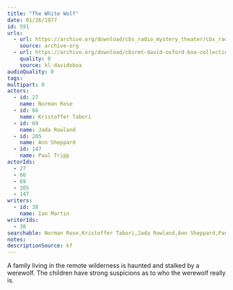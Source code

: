 ```yaml
---
title: "The White Wolf"
date: 01/26/1977
id: 591
urls: 
  - url: https://archive.org/download/cbs_radio_mystery_theater/cbs_radio_mystery_theater-0551-0600.zip/cbs_radio_mystery_theater-0551-0600%2Fcbsrmt_0591_the_white_wolf.mp3
    source: archive-org
  - url: https://archive.org/download/cbsrmt-david-oxford-boa-collection/CBSRMT-770126-0591-The-White-Wolf-(128-48)_WBBM-JE-{BoA}.mp3
    quality: 0
    source: kl-davidoboa
audioQuality: 0
tags: 
multipart: 0
actors:  
  - id: 27
    name: Norman Rose  
  - id: 66
    name: Kristoffer Tabori  
  - id: 69
    name: Jada Rowland  
  - id: 205
    name: Ann Sheppard  
  - id: 147
    name: Paul Tripp
actorIds:  
  - 27  
  - 66  
  - 69  
  - 205  
  - 147
writers:  
  - id: 38
    name: Ian Martin
writerIds:  
  - 38
searchable: Norman Rose,Kristoffer Tabori,Jada Rowland,Ann Sheppard,Paul Tripp Ian Martin
notes: 
descriptionSource: kf
---
```

A family living in the remote wilderness is haunted and stalked by a werewolf. The children have strong suspicions as to who the werewolf really is.